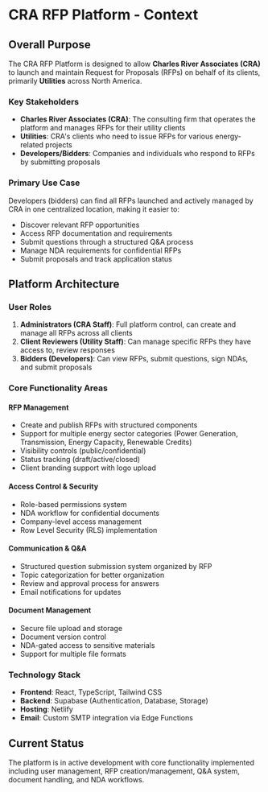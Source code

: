 # CRA RFP Platform - Context

## Overall Purpose

The CRA RFP Platform is designed to allow **Charles River Associates (CRA)** to launch and maintain Request for Proposals (RFPs) on behalf of its clients, primarily **Utilities** across North America.

### Key Stakeholders

- **Charles River Associates (CRA)**: The consulting firm that operates the platform and manages RFPs for their utility clients
- **Utilities**: CRA's clients who need to issue RFPs for various energy-related projects
- **Developers/Bidders**: Companies and individuals who respond to RFPs by submitting proposals

### Primary Use Case

Developers (bidders) can find all RFPs launched and actively managed by CRA in one centralized location, making it easier to:
- Discover relevant RFP opportunities
- Access RFP documentation and requirements
- Submit questions through a structured Q&A process
- Manage NDA requirements for confidential RFPs
- Submit proposals and track application status

## Platform Architecture

### User Roles

1. **Administrators (CRA Staff)**: Full platform control, can create and manage all RFPs across all clients
2. **Client Reviewers (Utility Staff)**: Can manage specific RFPs they have access to, review responses
3. **Bidders (Developers)**: Can view RFPs, submit questions, sign NDAs, and submit proposals

### Core Functionality Areas

#### RFP Management
- Create and publish RFPs with structured components
- Support for multiple energy sector categories (Power Generation, Transmission, Energy Capacity, Renewable Credits)
- Visibility controls (public/confidential)
- Status tracking (draft/active/closed)
- Client branding support with logo upload

#### Access Control & Security
- Role-based permissions system
- NDA workflow for confidential documents
- Company-level access management
- Row Level Security (RLS) implementation

#### Communication & Q&A
- Structured question submission system organized by RFP
- Topic categorization for better organization
- Review and approval process for answers
- Email notifications for updates

#### Document Management
- Secure file upload and storage
- Document version control
- NDA-gated access to sensitive materials
- Support for multiple file formats

### Technology Stack

- **Frontend**: React, TypeScript, Tailwind CSS
- **Backend**: Supabase (Authentication, Database, Storage)
- **Hosting**: Netlify
- **Email**: Custom SMTP integration via Edge Functions

## Current Status

The platform is in active development with core functionality implemented including user management, RFP creation/management, Q&A system, document handling, and NDA workflows.